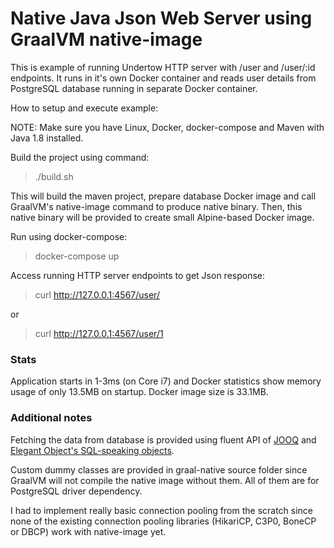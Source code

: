 # Native Java Json Web Server using GraalVM native-image

This is example of running Undertow HTTP server with /user and /user/:id endpoints.
It runs in it's own Docker container and reads user details from PostgreSQL database running in separate Docker container.

How to setup and execute example:

NOTE: Make sure you have Linux, Docker, docker-compose and Maven with Java 1.8 installed.

Build the project using command:
> ./build.sh

This will build the maven project, prepare database Docker image and call GraalVM's native-image command to produce native binary.
Then, this native binary will be provided to create small Alpine-based Docker image.

Run using docker-compose:
> docker-compose up

Access running HTTP server endpoints to get Json response:
> curl http://127.0.0.1:4567/user/

or

> curl http://127.0.0.1:4567/user/1

### Stats
Application starts in 1-3ms (on Core i7) and Docker statistics show memory usage of only 13.5MB on startup.
Docker image size is 33.1MB.

### Additional notes
Fetching the data from database is provided using fluent API of [JOOQ](https://www.jooq.org/) and [Elegant Object's SQL-speaking objects](https://www.yegor256.com/2014/12/01/orm-offensive-anti-pattern.html).

Custom dummy classes are provided in graal-native source folder since GraalVM will not compile the native image without them. All of them are for PostgreSQL driver dependency. 

I had to implement really basic connection pooling from the scratch since none of the existing connection pooling libraries (HikariCP, C3P0, BoneCP or DBCP) work with native-image yet. 
  